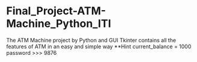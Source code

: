 # Final_Project-ATM-Machine_Python_ITI
The ATM Machine project by Python and GUI Tkinter contains all the features of ATM in an easy and simple way
**Hint
current_balance = 1000
password >>> 9876

